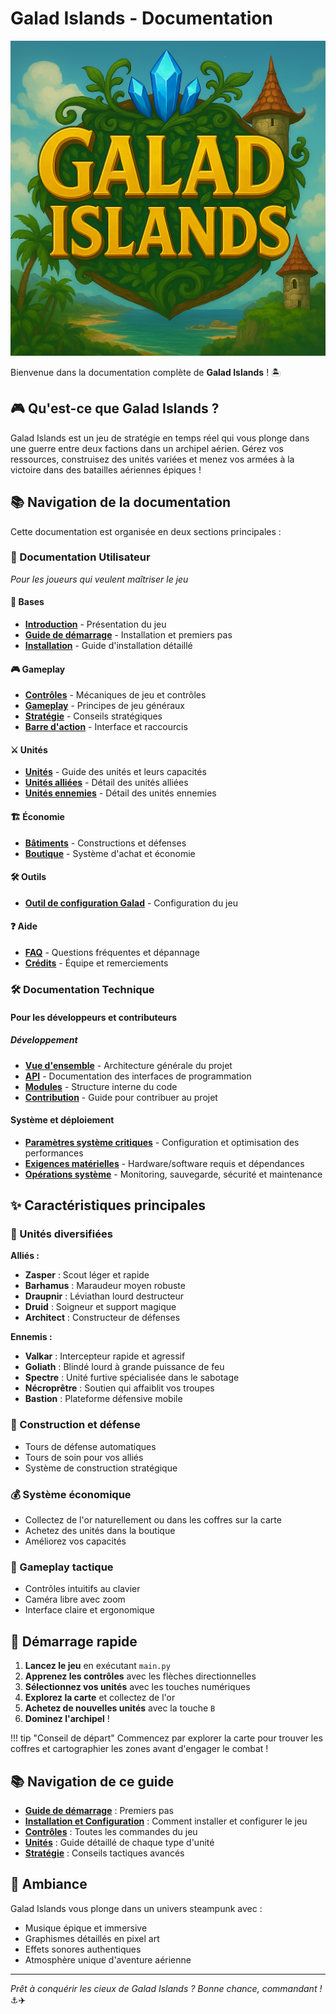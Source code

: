# Galad Islands - Documentation

![Logo Galad Islands](assets/logo.png)

Bienvenue dans la documentation complète de **Galad Islands** ! 🏝️

## 🎮 Qu'est-ce que Galad Islands ?

Galad Islands est un jeu de stratégie en temps réel qui vous plonge dans une guerre entre deux factions dans un archipel aérien. Gérez vos ressources, construisez des unités variées et menez vos armées à la victoire dans des batailles aériennes épiques !

## 📚 Navigation de la documentation

Cette documentation est organisée en deux sections principales :

### 📖 Documentation Utilisateur
*Pour les joueurs qui veulent maîtriser le jeu*

#### 🏁 Bases

- **[Introduction](user/basics/introduction.md)** - Présentation du jeu
- **[Guide de démarrage](user/basics/getting-started.md)** - Installation et premiers pas
- **[Installation](user/basics/installation.md)** - Guide d'installation détaillé

#### 🎮 Gameplay

- **[Contrôles](user/gameplay/controls.md)** - Mécaniques de jeu et contrôles
- **[Gameplay](user/gameplay/gameplay.md)** - Principes de jeu généraux
- **[Stratégie](user/gameplay/strategy.md)** - Conseils stratégiques
- **[Barre d'action](user/gameplay/action-bar.md)** - Interface et raccourcis

#### ⚔️ Unités

- **[Unités](user/units/units.md)** - Guide des unités et leurs capacités
- **[Unités alliées](user/units/units_allies.md)** - Détail des unités alliées
- **[Unités ennemies](user/units/units_enemies.md)** - Détail des unités ennemies

#### 🏗️ Économie

- **[Bâtiments](user/economy/buildings.md)** - Constructions et défenses
- **[Boutique](user/economy/shop.md)** - Système d'achat et économie

#### 🛠️ Outils

- **[Outil de configuration Galad](user/tools/galad-config-tool.md)** - Configuration du jeu

#### ❓ Aide

- **[FAQ](user/help/faq.md)** - Questions fréquentes et dépannage
- **[Crédits](user/help/credits.md)** - Équipe et remerciements

### 🛠️ Documentation Technique

#### Pour les développeurs et contributeurs

##### Développement

- **[Vue d'ensemble](dev/overview.md)** - Architecture générale du projet
- **[API](dev/api/game-engine.md)** - Documentation des interfaces de programmation
- **[Modules](dev/modules/processors.md)** - Structure interne du code
- **[Contribution](dev/contributing.md)** - Guide pour contribuer au projet

#### Système et déploiement

- **[Paramètres système critiques](dev/systeme.md)** - Configuration et optimisation des performances
- **[Exigences matérielles](dev/requirements.md)** - Hardware/software requis et dépendances
- **[Opérations système](dev/operations.md)** - Monitoring, sauvegarde, sécurité et maintenance

## ✨ Caractéristiques principales

### 🚁 Unités diversifiées

**Alliés :**

- **Zasper** : Scout léger et rapide
- **Barhamus** : Maraudeur moyen robuste  
- **Draupnir** : Léviathan lourd destructeur
- **Druid** : Soigneur et support magique
- **Architect** : Constructeur de défenses

**Ennemis :**

- **Valkar** : Intercepteur rapide et agressif
- **Goliath** : Blindé lourd à grande puissance de feu
- **Spectre** : Unité furtive spécialisée dans le sabotage
- **Nécroprêtre** : Soutien qui affaiblit vos troupes
- **Bastion** : Plateforme défensive mobile

### 🏰 Construction et défense

- Tours de défense automatiques
- Tours de soin pour vos alliés
- Système de construction stratégique

### 💰 Système économique

- Collectez de l'or naturellement ou dans les coffres sur la carte
- Achetez des unités dans la boutique
- Améliorez vos capacités

### 🎯 Gameplay tactique

- Contrôles intuitifs au clavier
- Caméra libre avec zoom
- Interface claire et ergonomique

## 🚀 Démarrage rapide

1. **Lancez le jeu** en exécutant `main.py`
2. **Apprenez les contrôles** avec les flèches directionnelles
3. **Sélectionnez vos unités** avec les touches numériques
4. **Explorez la carte** et collectez de l'or
5. **Achetez de nouvelles unités** avec la touche `B`
6. **Dominez l'archipel** !

!!! tip "Conseil de départ"
    Commencez par explorer la carte pour trouver les coffres et cartographier les zones avant d'engager le combat !

## 📚 Navigation de ce guide

- **[Guide de démarrage](getting-started.md)** : Premiers pas
- **[Installation et Configuration](installation.md)** : Comment installer et configurer le jeu
- **[Contrôles](controls.md)** : Toutes les commandes du jeu
- **[Unités](units.md)** : Guide détaillé de chaque type d'unité
- **[Stratégie](strategy.md)** : Conseils tactiques avancés

## 🎵 Ambiance

Galad Islands vous plonge dans un univers steampunk avec :

- Musique épique et immersive
- Graphismes détaillés en pixel art
- Effets sonores authentiques
- Atmosphère unique d'aventure aérienne

---

*Prêt à conquérir les cieux de Galad Islands ? Bonne chance, commandant !* ⚓️✈️
